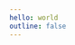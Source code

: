 ```yaml
---
hello: world
outline: false
---
```

<script setup>
import BackEnd from "./BackEnd.vue"
</script>


<!-- # 前端引导 -->
<BackEnd />